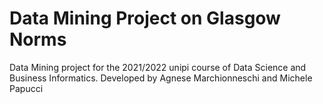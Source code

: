 # Data Mining Project on Glasgow Norms
Data Mining project for the 2021/2022 unipi course of Data Science and Business Informatics.
Developed by Agnese Marchionneschi and Michele Papucci
